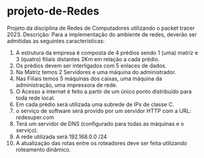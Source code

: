 # projeto-de-Redes
Projeto da disciplina de Redes de Computadores utilizando o packet tracer 2023.
Descrição:
Para a implementação do ambiente de redes, deverão ser admitidas as seguintes características:
1. A estrutura da empresa é composta de 4 prédios sendo 1 (uma) matriz e 3 (quatro) filiais distantes 2Km em relação a cada prédio.
2. Os prédios devem ser interligados com 5 enlaces de dados.
3. Na Matriz temos 2 Servidores e uma máquina do administrador.
4. Nas Filiais temos 5 máquinas dos caixas, uma máquina da administração, uma impressora de rede.
5. O Acesso a internet é feito a partir de um único ponto distribuído para toda rede local.
6. Em cada prédio será utilizada uma subrede de IPs de classe C.
7. o serviço de software será provido por um servidor HTTP com a URL: redesuper.com
8. Terá um servidor de DNS (configurado para todas as máquinas e o serviço).
9. A rede utilizada será 192.168.0.0 /24
10. A atualização das rotas entre os roteadores deve ser feita utilizando roteamento dinâmico.

